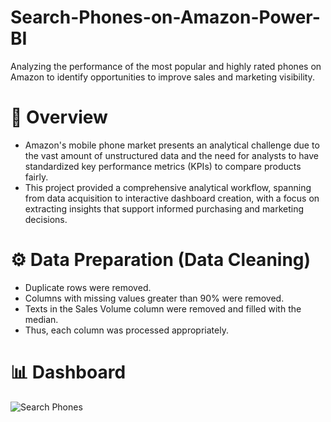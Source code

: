 # Search-Phones-on-Amazon-Power-BI
Analyzing the performance of the most popular and highly rated phones on Amazon to identify opportunities to improve sales and marketing visibility.
# 📌 Overview
- Amazon's mobile phone market presents an analytical challenge due to the vast amount of unstructured data and the need for analysts to have standardized key performance metrics (KPIs) to compare products fairly.
- This project provided a comprehensive analytical workflow, spanning from data acquisition to interactive dashboard creation, with a focus on extracting insights that support informed purchasing and marketing decisions.
# ⚙ Data Preparation (Data Cleaning)
- Duplicate rows were removed.
- Columns with missing values greater than 90% were removed.
- Texts in the Sales Volume column were removed and filled with the median.
- Thus, each column was processed appropriately.
# 📊 Dashboard
![Search Phones]([https://www.google.com/imgres?q=%D8%AF%D8%A7%D8%B4%20%D8%A8%D9%88%D8%B1%D8%AF&imgurl=https%3A%2F%2Fkafiil.s3.eu-central-1.amazonaws.com%2Fmedia%2Fgig_other%2Fd6725482ba808af880122afe92dc8d70%2Fc%2F271933b2b337e99258c77967ce5e2e71-large.jpg&imgrefurl=https%3A%2F%2Fkafiil.com%2Fservice%2F118761-%25D8%25A7%25D9%2585%25D8%25AA%25D9%2584%25D9%2583-%25D8%25AA%25D9%2582%25D8%25B1%25D9%258A%25D8%25B1-%25D8%25AF%25D8%25A7%25D8%25B4%25D8%25A8%25D9%2588%25D8%25B1%25D8%25AF-%25D8%25AA%25D9%2581%25D8%25A7%25D8%25B9%25D9%2584%25D9%258A-%25D8%25A7%25D9%2583%25D8%25B3%25D9%2584-%25D8%25A7%25D9%2588-%25D8%25AF%25D8%25A7%25D8%25B4-%25D8%25A8%25D9%2588%25D8%25B1%25D8%25AF-%25D8%25AA%25D9%2581%25D8%25A7%25D8%25B9%25D9%2584%25D9%258A&docid=0USL0lRK0szdEM&tbnid=fW-UsUnanfE89M&vet=12ahUKEwjAj6Xy7_uPAxXiMvsDHaEFFocQM3oECBkQAA..i&w=1000&h=469&hcb=2&ved=2ahUKEwjAj6Xy7_uPAxXiMvsDHaEFFocQM3oECBkQAA](https://www.google.com/url?sa=i&url=https%3A%2F%2Fkafiil.com%2Fservice%2F118761-%25D8%25A7%25D9%2585%25D8%25AA%25D9%2584%25D9%2583-%25D8%25AA%25D9%2582%25D8%25B1%25D9%258A%25D8%25B1-%25D8%25AF%25D8%25A7%25D8%25B4%25D8%25A8%25D9%2588%25D8%25B1%25D8%25AF-%25D8%25AA%25D9%2581%25D8%25A7%25D8%25B9%25D9%2584%25D9%258A-%25D8%25A7%25D9%2583%25D8%25B3%25D9%2584-%25D8%25A7%25D9%2588-%25D8%25AF%25D8%25A7%25D8%25B4-%25D8%25A8%25D9%2588%25D8%25B1%25D8%25AF-%25D8%25AA%25D9%2581%25D8%25A7%25D8%25B9%25D9%2584%25D9%258A&psig=AOvVaw1WowVnrNik0gJ_nMjG6t1y&ust=1759163243287000&source=images&cd=vfe&opi=89978449&ved=0CBUQjRxqFwoTCOj9ufTv-48DFQAAAAAdAAAAABAL)
)
